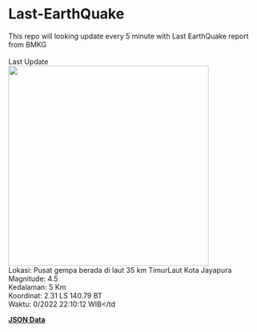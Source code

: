 # Last-EarthQuake
This repo will looking update every 5 minute with Last EarthQuake report from BMKG
<br>
<br>
Last Update
<br>
<img src="https://ews.bmkg.go.id/TEWS/data/20221009221012.mmi.jpg" width="400"/>
<br>
Lokasi: Pusat gempa berada di laut 35 km TimurLaut Kota Jayapura <br>
Magnitude: 4.5 <br>
Kedalaman: 5 Km <br>
Koordinat: 2.31 LS 140.79 BT <br>
Waktu: 0/2022 22:10:12 WIB</td <br>

<a href="./data/data.json">**JSON Data**</a>

